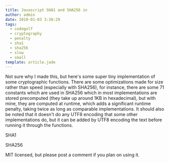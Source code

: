 ```yaml
---
title: Javascript SHA1 and SHA256 in 
author: admin
date: 2010-01-03 3:38:29
tags: 
  - codegolf
  - cryptography
  - penalty
  - sha1
  - sha256
  - slow
  - small
template: article.jade
---
```


Not sure why I made this, but here's some super tiny implementation of some cryptographic functions. There are some optimizations made for size rather than speed (especially with SHA256), for instance, there are some 71 constants which are used in SHA256 which in most implementations are stored precomputed (they take up around 1KB in hexadecimal), but with mine, they are computed at runtime, which adds a significant runtime penalty, taking twice as long as comparable implementations. It should also be noted that it doesn't do any UTF8 encoding that some other implementations do, but it can be added by UTF8 encoding the text before running it through the functions.

SHA1
<script type="text/javascript" src="http://gist.github.com/267720.js"></script>

SHA256
<script type="text/javascript" src="http://gist.github.com/268113.js"></script>

MIT licensed, but please post a comment if you plan on using it.
